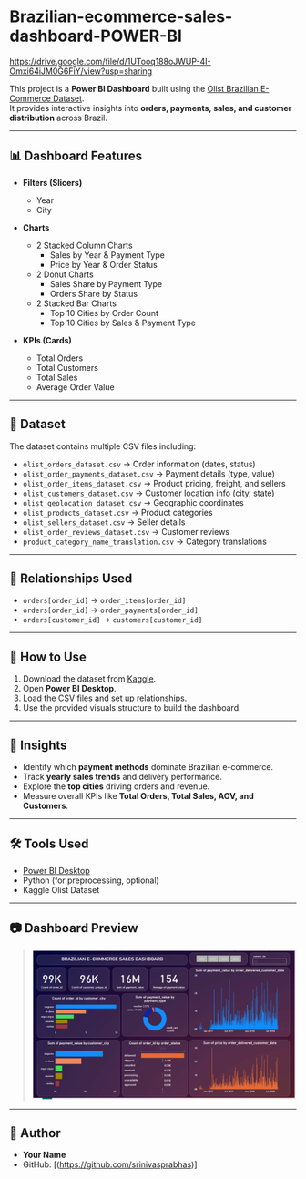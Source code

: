 # Brazilian-ecommerce-sales-dashboard-POWER-BI

https://drive.google.com/file/d/1UTooq188oJWUP-4I-Omxi64iJM0G6FiY/view?usp=sharing

This project is a **Power BI Dashboard** built using the [Olist Brazilian E-Commerce Dataset](https://www.kaggle.com/datasets/olistbr/brazilian-ecommerce).  
It provides interactive insights into **orders, payments, sales, and customer distribution** across Brazil.

---

## 📊 Dashboard Features

- **Filters (Slicers)**
  - Year
  - City

- **Charts**
  - 2 Stacked Column Charts  
    - Sales by Year & Payment Type  
    - Price by Year & Order Status  
  - 2 Donut Charts  
    - Sales Share by Payment Type  
    - Orders Share by Status  
  - 2 Stacked Bar Charts  
    - Top 10 Cities by Order Count  
    - Top 10 Cities by Sales & Payment Type  

- **KPIs (Cards)**
  - Total Orders  
  - Total Customers  
  - Total Sales  
  - Average Order Value  

---

## 📂 Dataset

The dataset contains multiple CSV files including:

- `olist_orders_dataset.csv` → Order information (dates, status)  
- `olist_order_payments_dataset.csv` → Payment details (type, value)  
- `olist_order_items_dataset.csv` → Product pricing, freight, and sellers  
- `olist_customers_dataset.csv` → Customer location info (city, state)  
- `olist_geolocation_dataset.csv` → Geographic coordinates  
- `olist_products_dataset.csv` → Product categories  
- `olist_sellers_dataset.csv` → Seller details  
- `olist_order_reviews_dataset.csv` → Customer reviews  
- `product_category_name_translation.csv` → Category translations  

---

## 🔗 Relationships Used

- `orders[order_id]` → `order_items[order_id]`  
- `orders[order_id]` → `order_payments[order_id]`  
- `orders[customer_id]` → `customers[customer_id]`  

---

## 🚀 How to Use

1. Download the dataset from [Kaggle](https://www.kaggle.com/datasets/olistbr/brazilian-ecommerce).  
2. Open **Power BI Desktop**.  
3. Load the CSV files and set up relationships.  
4. Use the provided visuals structure to build the dashboard.  

---

## 📌 Insights

- Identify which **payment methods** dominate Brazilian e-commerce.  
- Track **yearly sales trends** and delivery performance.  
- Explore the **top cities** driving orders and revenue.  
- Measure overall KPIs like **Total Orders, Total Sales, AOV, and Customers**.  

---

## 🛠️ Tools Used

- [Power BI Desktop](https://powerbi.microsoft.com/)  
- Python (for preprocessing, optional)  
- Kaggle Olist Dataset  

---

## 📷 Dashboard Preview

>  ![Brazilian E-commerce Sales Dashboard](https://github.com/srinivasprabhas/Brazilian-ecommerce-sales-dashboard-POWER-BI/blob/main/Brazilian%20ecommerce%20sales%20dashboard%20.png)

---

## 👤 Author

- **Your Name**  
- GitHub: [(https://github.com/srinivasprabhas)]  
